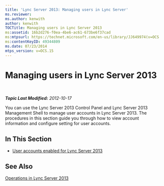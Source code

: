 ```yaml
---
title: 'Lync Server 2013: Managing users in Lync Server'
ms.reviewer: 
ms.author: kenwith
author: kenwith
TOCTitle: Managing users in Lync Server 2013
ms:assetid: 16b2d276-f0ea-4be6-ac61-673be6f37cad
ms:mtpsurl: https://technet.microsoft.com/en-us/library/JJ649974(v=OCS.15)
ms:contentKeyID: 49344809
ms.date: 07/23/2014
mtps_version: v=OCS.15
---
```


<div data-xmlns="http://www.w3.org/1999/xhtml">

<div class="topic" data-xmlns="http://www.w3.org/1999/xhtml" data-msxsl="urn:schemas-microsoft-com:xslt" data-cs="http://msdn.microsoft.com/en-us/">

<div data-asp="http://msdn2.microsoft.com/asp">

# Managing users in Lync Server 2013

</div>

<div id="mainSection">

<div id="mainBody">

<span> </span>

_**Topic Last Modified:** 2012-10-17_

You can use the Lync Server 2013 Control Panel and Lync Server 2013 Management Shell to manage user accounts in Lync Server 2013. The procedures in this section guide you through how to view account information and configure setting for user accounts.

<div>

## In This Section

  - [User accounts enabled for Lync Server 2013](lync-server-2013-user-accounts-enabled-for-lync-server.md)

</div>

<div>

## See Also


[Operations in Lync Server 2013](lync-server-2013-operations.md)  
  

</div>

</div>

<span> </span>

</div>

</div>

</div>

